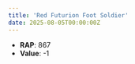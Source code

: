 ```yaml
---
title: 'Red Futurion Foot Soldier'
date: 2025-08-05T00:00:00Z
---
```

- **RAP**: 867
- **Value**: -1
